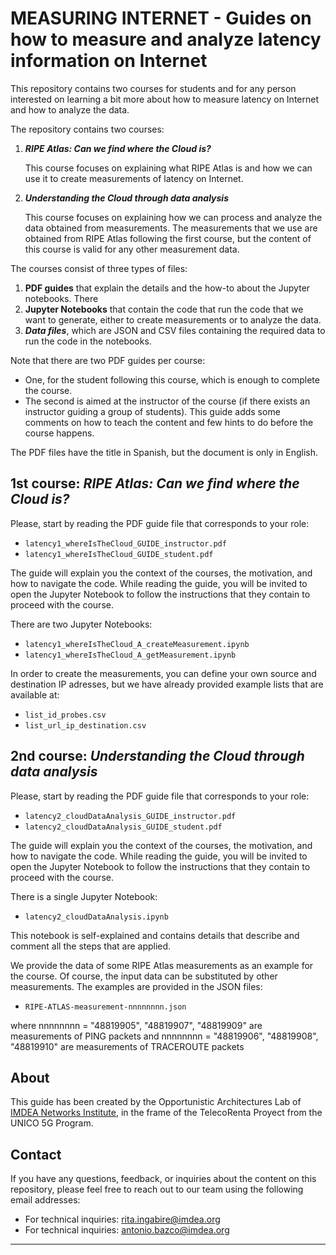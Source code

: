 # MEASURING INTERNET - Guides on how to measure and analyze latency information on Internet

This repository contains two courses for students and for any person interested on learning a bit more about how to measure latency on Internet and how to analyze the data. 

The repository contains two  courses:

1. ***RIPE Atlas: Can we find where the Cloud is?***

    This course focuses on explaining what RIPE Atlas is and how we can use it to create measurements of latency on Internet.

2. ***Understanding the Cloud through data analysis***

    This course focuses on explaining how we can process and analyze the data obtained from measurements. The measurements that we use are obtained from RIPE Atlas following the first course, but the content of this course is valid for any other measurement data. 


The courses consist of three types of files: 
1. **PDF guides** that explain the details and the how-to about the Jupyter notebooks. There 
2. **Jupyter Notebooks** that contain the code that run the code that we want to generate, either to create measurements or to analyze the data. 
3. ***Data files***, which are JSON and CSV files containing the required data to run the code in the notebooks.

Note that there are two PDF guides per course: 
- One, for the student following this course, which is enough to complete the course.
- The second is aimed at the instructor of the course (if there exists an instructor guiding a group of students). This guide adds some comments on how to teach the content and few hints to do before the course happens. 

The PDF files have the title in Spanish, but the document is only in English.

## 1st course: ***RIPE Atlas: Can we find where the Cloud is?***

Please, start by reading the PDF guide file that corresponds to your role:

+ `latency1_whereIsTheCloud_GUIDE_instructor.pdf`
+ `latency1_whereIsTheCloud_GUIDE_student.pdf`

The guide will explain you the context of the courses, the motivation, and how to navigate the code. 
While reading the guide, you will be invited to open the Jupyter Notebook to follow the instructions that they contain to proceed with the course. 

There are two Jupyter Notebooks:

+ `latency1_whereIsTheCloud_A_createMeasurement.ipynb`
+ `latency1_whereIsTheCloud_A_getMeasurement.ipynb`

In order to create the measurements, you can define your own source and destination IP adresses, but we have already provided  example lists that are available at:

- `list_id_probes.csv`
- `list_url_ip_destination.csv`

## 2nd course: ***Understanding the Cloud through data analysis***

Please, start by reading the PDF guide file that corresponds to your role:

+ `latency2_cloudDataAnalysis_GUIDE_instructor.pdf`
+ `latency2_cloudDataAnalysis_GUIDE_student.pdf`

The guide will explain you the context of the courses, the motivation, and how to navigate the code. 
While reading the guide, you will be invited to open the Jupyter Notebook to follow the instructions that they contain to proceed with the course. 

There is a single Jupyter Notebook:

+ `latency2_cloudDataAnalysis.ipynb`

This notebook is self-explained and contains details that describe and comment all the steps that are applied. 

We provide the data of some RIPE Atlas measurements as an example for the course. Of course, the input data can be substituted by other measurements. The examples are provided in the JSON files: 

- `RIPE-ATLAS-measurement-nnnnnnnn.json`

where nnnnnnnn = "48819905", "48819907", "48819909" are measurements of PING packets 
and   nnnnnnnn = "48819906", "48819908", "48819910" are measurements of TRACEROUTE packets

## About

This guide has been created by the Opportunistic Architectures Lab of [IMDEA Networks Institute](https://networks.imdea.org "Developing the Science of Networks"), in the frame of the TelecoRenta Proyect from the UNICO 5G Program.        



## Contact

If you have any questions, feedback, or inquiries about the content on this repository, please feel free to reach out to our team using the following email addresses:

- For technical inquiries: [rita.ingabire@imdea.org](mailto:rita.ingabire@imdea.org)
- For technical inquiries: [antonio.bazco@imdea.org](mailto:antonio.bazco@imdea.org)


---
